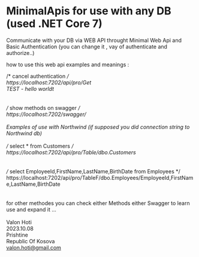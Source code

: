 # MinimalApis for use with any DB (used .NET Core 7)

Communicate with your DB via WEB API throught Minimal Web Api and Basic Authentication (you can change it , vay of authenticate and authorize..)

how to use this web api examples and meanings :

/* cancel authentication */\
https://localhost:7202/api/pro/Get</br>
TEST - hello worldt</br>
</br>
</br>
/* show methods on swagger */\
https://localhost:7202/swagger/</br>
</br>
Examples of use with Northwind (if supposed you did connection string to Northwind db)</br> 
</br>
/* select * from Customers */\
https://localhost:7202/api/pro/Table/dbo.Customers</br>
</br>
</br>
/* select EmployeeId,FirstName,LastName,BirthDate from Employees */\
https://localhost:7202/api/pro/TableF/dbo.Employees/EmployeeId,FirstName,LastName,BirthDate</br>
</br>
</br>
for other methodes you can check either Methods either Swagger to learn use and expand it ...\
</br>
Valon Hoti</br>
2023.10.08</br>
Prishtine</br>
Republic Of Kosova</br>
valon.hoti@gmail.com</br>



